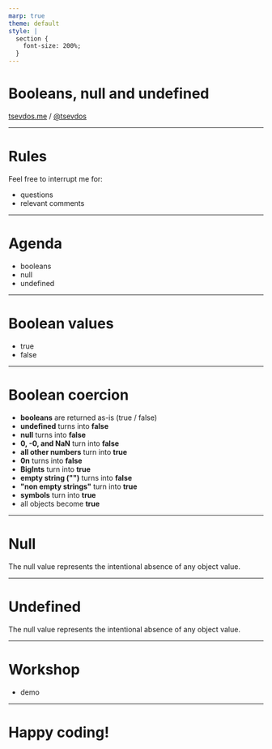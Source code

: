 ```yaml
---
marp: true
theme: default
style: |
  section {
    font-size: 200%;
  }
---
```


# Booleans, null and undefined

[tsevdos.me](https://tsevdos.me/) / [@tsevdos](https://twitter.com/tsevdos)

---

# Rules

Feel free to interrupt me for:

- questions
- relevant comments

---

# Agenda

- booleans
- null
- undefined

---

# Boolean values

- true
- false

---

# Boolean coercion

- **booleans** are returned as-is (true / false)
- **undefined** turns into **false**
- **null** turns into **false**
- **0, -0, and NaN** turn into **false**
- **all other numbers** turn into **true**
- **0n** turns into **false**
- **BigInts** turn into **true**
- **empty string ("")** turns into **false**
- **"non empty strings"** turn into **true**
- **symbols** turn into **true**
- all objects become **true**

---

# Null

The null value represents the intentional absence of any object value.

---

# Undefined

The null value represents the intentional absence of any object value.

---

# Workshop

- demo

---

# Happy coding!
